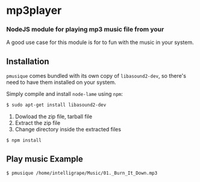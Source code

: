 mp3player
============
### NodeJS module for playing mp3 music file from your

A good use case for this module is for to fun with the music in your system.

Installation
------------
`pmusique` comes bundled with its own copy of `libasound2-dev`, so
there's need to have them installed on your system.

Simply compile and install `node-lame` using `npm`:

``` bash
$ sudo apt-get install libasound2-dev
```
1. Dowload the zip file, tarball file 
2. Extract the zip file
3. Change directory inside the extracted files

``` bash
$ npm install 
```
Play music
Example
-------

``` bash
$ pmusique /home/intelligrape/Music/01._Burn_It_Down.mp3
```

[NodeJS]: http://nodejs.org

